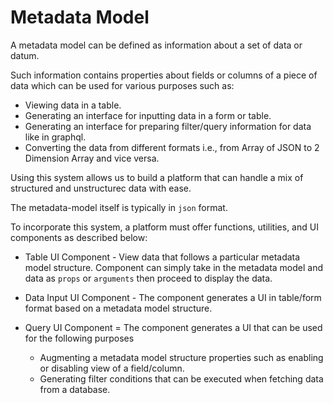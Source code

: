 # Metadata Model

A metadata model can be defined as information about a set of data or datum.

Such information contains properties about fields or columns of a piece of data which can be used for various purposes such as:

- Viewing data in a table.
- Generating an interface for inputting data in a form or table.
- Generating an interface for preparing filter/query information for data like in graphql.
- Converting the data from different formats i.e., from Array of JSON to 2 Dimension Array and vice versa.

Using this system allows us to build a platform that can handle a mix of structured and unstructurec data with ease.

The metadata-model itself is typically in `json` format.

To incorporate this system, a platform must offer functions, utilities, and UI components as described below:

- Table UI Component - View data that follows a particular metadata model structure. Component can simply take in the metadata model and data as `props` or `arguments` then proceed to display the data.

- Data Input UI Component - The component generates a UI in table/form format based on a metadata model structure.

- Query UI Component = The component generates a UI that can be used for the following purposes
  - Augmenting a metadata model structure properties such as enabling or disabling view of a field/column.
  - Generating filter conditions that can be executed when fetching data from a database.
